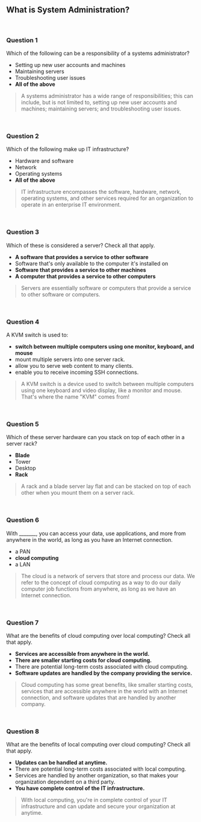 ## What is System Administration?

<br>

### Question 1

Which of the following can be a responsibility of a systems administrator?

* Setting up new user accounts and machines
* Maintaining servers
* Troubleshooting user issues
* **All of the above**

> A systems administrator has a wide range of responsibilities; this can include, but is not limited to, setting up new user accounts and machines; maintaining servers; and troubleshooting user issues.

<br>

### Question 2

Which of the following make up IT infrastructure?

* Hardware and software
* Network
* Operating systems
* **All of the above**

> IT infrastructure encompasses the software, hardware, network, operating systems, and other services required for an organization to operate in an enterprise IT environment.

<br>

### Question 3

Which of these is considered a server? Check all that apply.

* **A software that provides a service to other software**
* Software that's only available to the computer it's installed on
* **Software that provides a service to other machines**
* **A computer that provides a service to other computers**

> Servers are essentially software or computers that provide a service to other software or computers.

<br>

### Question 4

A KVM switch is used to:

* **switch between multiple computers using one monitor, keyboard, and mouse**
* mount multiple servers into one server rack.
* allow you to serve web content to many clients.
* enable you to receive incoming SSH connections.

> A KVM switch is a device used to switch between multiple computers using one keyboard and video display, like a monitor and mouse. That's where the name "KVM" comes from!

<br>

### Question 5

Which of these server hardware can you stack on top of each other in a server rack?

* **Blade**
* Tower
* Desktop
* **Rack**

> A rack and a blade server lay flat and can be stacked on top of each other when you mount them on a server rack.

<br>

### Question 6

With _______, you can access your data, use applications, and more from anywhere in the world, as long as you have an Internet connection.

* a PAN
* **cloud computing**
* a LAN

> The cloud is a network of servers that store and process our data. We refer to the concept of cloud computing as a way to do our daily computer job functions from anywhere, as long as we have an Internet connection.

<br>

### Question 7

What are the benefits of cloud computing over local computing? Check all that apply.

* **Services are accessible from anywhere in the world.**
* **There are smaller starting costs for cloud computing.**
* There are potential long-term costs associated with cloud computing.
* **Software updates are handled by the company providing the service.**

> Cloud computing has some great benefits, like smaller starting costs, services that are accessible anywhere in the world with an Internet connection, and software updates that are handled by another company.

<br>

### Question 8

What are the benefits of local computing over cloud computing? Check all that apply.

* **Updates can be handled at anytime.**
* There are potential long-term costs associated with local computing.
* Services are handled by another organization, so that makes your organization dependent on a third party.
* **You have complete control of the IT infrastructure.**

> With local computing, you're in complete control of your IT infrastructure and can update and secure your organization at anytime.